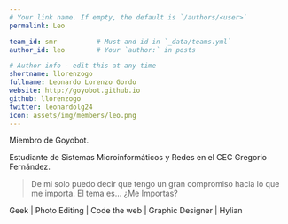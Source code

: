 ```yaml
---
# Your link name. If empty, the default is `/authors/<user>`
permalink: Leo

team_id: smr          # Must and id in `_data/teams.yml`
author_id: leo        # Your `author:` in posts

# Author info - edit this at any time
shortname: llorenzogo
fullname: Leonardo Lorenzo Gordo
website: http://goyobot.github.io
github: llorenzogo
twitter: leonardolg24
icon: assets/img/members/leo.png
---
```


Miembro de Goyobot. 

Estudiante de Sistemas Microinformáticos y Redes en el CEC Gregorio Fernández.  

> De mi solo puedo decir que tengo un gran compromiso hacia lo que me importa. El tema es... ¿Me Importas?

Geek  |  Photo Editing  |  Code the web  |  Graphic Designer  | Hylian  

